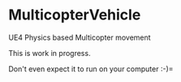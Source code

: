 # MulticopterVehicle
UE4 Physics based Multicopter movement

This is work in progress.

Don't even expect it to run on your computer :-)=



